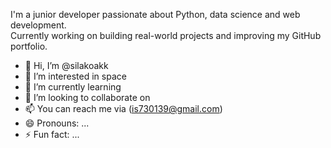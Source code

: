 I'm a junior developer passionate about Python, data science and web development.  
Currently working on building real-world projects and improving my GitHub portfolio.
- 👋 Hi, I’m @silakoakk
- 👀 I’m interested in space 
- 🌱 I’m currently learning 
- 💞️ I’m looking to collaborate on 
- 📫 You can reach me via (is730139@gmail.com)
- 😄 Pronouns: ...
- ⚡ Fun fact: ...

<!---
silakoakk/silakoakk is a ✨ special ✨ repository because its `README.md` (this file) appears on your GitHub profile.
You can click the Preview link to take a look at your changes.
--->
